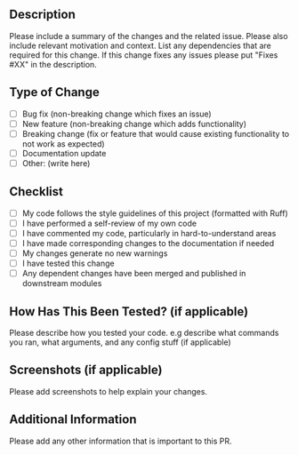 ## Description

Please include a summary of the changes and the related issue. Please also include relevant motivation and context. List any dependencies that are required for this change. If this change fixes any issues please put "Fixes #XX" in the description.

## Type of Change

- [ ] Bug fix (non-breaking change which fixes an issue)
- [ ] New feature (non-breaking change which adds functionality)
- [ ] Breaking change (fix or feature that would cause existing functionality to not work as expected)
- [ ] Documentation update
- [ ] Other: (write here)

## Checklist

- [ ] My code follows the style guidelines of this project (formatted with Ruff)
- [ ] I have performed a self-review of my own code
- [ ] I have commented my code, particularly in hard-to-understand areas
- [ ] I have made corresponding changes to the documentation if needed
- [ ] My changes generate no new warnings
- [ ] I have tested this change
- [ ] Any dependent changes have been merged and published in downstream modules

## How Has This Been Tested? (if applicable)

Please describe how you tested your code. e.g describe what commands you ran, what arguments, and any config stuff (if applicable)

## Screenshots (if applicable)

Please add screenshots to help explain your changes.

## Additional Information

Please add any other information that is important to this PR.
